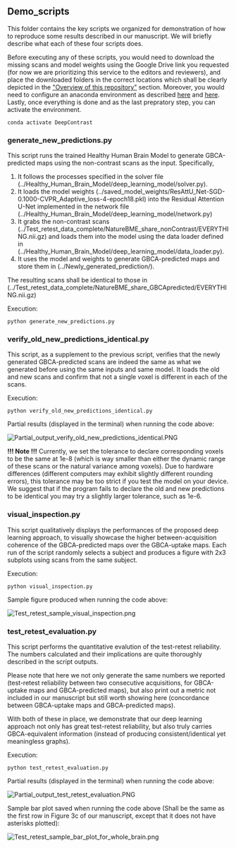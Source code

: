 ## Demo_scripts

This folder contains the key scripts we organized for demonstration of how to reproduce some results described in our manuscript. We will briefly describe what each of these four scripts does.

Before executing any of these scripts, you would need to download the missing scans and model weights using the Google Drive link you requested (for now we are prioritizing this service to the editors and reviewers), and place the downloaded folders in the correct locations which shall be clearly depicted in the ["Overview of this repository"](https://github.com/SAIL-GuoLab/DeepContrast_Demo#overview-of-this-repository) section. Moreover, you would need to configure an anaconda environment as described [here](https://github.com/SAIL-GuoLab/DeepContrast_Demo#preparing-the-anaconda-environment-to-execute-the-code) and [here](https://github.com/SAIL-GuoLab/DeepContrast_Demo/tree/master/Environment_setup). Lastly, once everything is done and as the last prepratory step, you can activate the environment.

```
conda activate DeepContrast
```

### generate_new_predictions.py

This script runs the trained Healthy Human Brain Model to generate GBCA-predicted maps using the non-contrast scans as the input. Specifically,
1. It follows the processes specified in the solver file (../Healthy_Human_Brain_Model/deep_learning_model/solver.py).
2. It loads the model weights (../saved_model_weights/ResAttU_Net-SGD-0.1000-CVPR_Adaptive_loss-4-epoch18.pkl) into the Residual Attention U-Net implemented in the network file (../Healthy_Human_Brain_Model/deep_learning_model/network.py)
3. It grabs the non-contrast scans (../Test_retest_data_complete/NatureBME_share_nonContrast/EVERYTHING.nii.gz) and loads them into the model using the data loader defined in (../Healthy_Human_Brain_Model/deep_learning_model/data_loader.py).
4. It uses the model and weights to generate GBCA-predicted maps and store them in (../Newly_generated_prediction/).

The resulting scans shall be identical to those in (../Test_retest_data_complete/NatureBME_share_GBCApredicted/EVERYTHING.nii.gz)

Execution:
```
python generate_new_predictions.py
```

### verify_old_new_predictions_identical.py

This script, as a supplement to the previous script, verifies that the newly generated GBCA-predicted scans are indeed the same as what we generated before using the same inputs and same model. It loads the old and new scans and confirm that not a single voxel is different in each of the scans.

Execution:
```
python verify_old_new_predictions_identical.py
```

Partial results (displayed in the terminal) when running the code above:

![Partial_output_verify_old_new_predictions_identical.PNG](https://github.com/SAIL-GuoLab/DeepContrast_Demo/blob/master/misc/Partial_output_verify_old_new_predictions_identical.PNG)

**!!! Note !!!** Currently, we set the tolerance to declare corresponding voxels to be the same at 1e-8 (which is way smaller than either the dynamic range of these scans or the natural variance among voxels). Due to hardware differences (different computers may exhibit slightly different rounding errors), this tolerance may be too strict if you test the model on your device. We suggest that if the program fails to declare the old and new predictions to be identical you may try a slightly larger tolerance, such as 1e-6.

### visual_inspection.py

This script qualitatively displays the performances of the proposed deep learning approach, to visually showcase the higher between-acquisition coherence of the GBCA-predicted maps over the GBCA-uptake maps. Each run of the script randomly selects a subject and produces a figure with 2x3 subplots using scans from the same subject.

Execution:
```
python visual_inspection.py
```

Sample figure produced when running the code above:

![Test_retest_sample_visual_inspection.png](https://github.com/SAIL-GuoLab/DeepContrast_Demo/blob/master/misc/Test_retest_sample_visual_inspection.png)


### test_retest_evaluation.py

This script performs the quantitative evalution of the test-retest reliability. The numbers calculated and their implications are quite thoroughly described in the script outputs.

Please note that here we not only generate the same numbers we reported (test-retest reliability between two consecutive acquisitions, for GBCA-uptake maps and GBCA-predicted maps), but also print out a metric not included in our manuscript but still worth showing here (concordance between GBCA-uptake maps and GBCA-predicted maps).

With both of these in place, we demonstrate that our deep learning approach not only has great test-retest reliability, but also truly carries GBCA-equivalent information (instead of producing consistent/identical yet meaningless graphs).

Execution:
```
python test_retest_evaluation.py
```

Partial results (displayed in the terminal) when running the code above:

![Partial_output_test_retest_evaluation.PNG](https://github.com/SAIL-GuoLab/DeepContrast_Demo/blob/master/misc/Partial_output_test_retest_evaluation.PNG)

Sample bar plot saved when running the code above (Shall be the same as the first row in Figure 3c of our manuscript, except that it does not have asterisks plotted):

![Test_retest_sample_bar_plot_for_whole_brain.png](https://github.com/SAIL-GuoLab/DeepContrast_Demo/blob/master/misc/Test_retest_sample_bar_plot_for_whole_brain.png)
